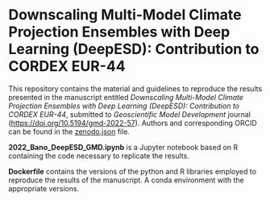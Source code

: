 # Downscaling Multi-Model Climate Projection Ensembles with Deep Learning (DeepESD): Contribution to CORDEX EUR-44
This repository contains the material and guidelines to reproduce the results presented in the manuscript entitled *Downscaling Multi-Model Climate Projection Ensembles with Deep Learning (DeepESD): Contribution to CORDEX EUR-44*, submitted to *Geoscientific Model Development* journal  (https://doi.org/10.5194/gmd-2022-57). Authors and corresponding ORCID can be found in the [zenodo.json](.zenodo.json) file.

**2022_Bano_DeepESD_GMD.ipynb** is a Jupyter notebook based on R containing the code necessary to replicate the results. 

**Dockerfile** contains the versions of the python and R libraries employed to reproduce the results of the manuscript. A conda environment with the appropriate versions.


